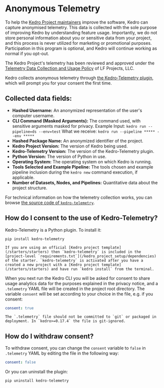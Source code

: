# Anonymous Telemetry

To help the [Kedro Project maintainers](/contribution/technical_steering_committee) improve the software,
Kedro can capture anonymised telemetry.
This data is collected with the sole purpose of improving Kedro by understanding feature usage.
Importantly, we do not store personal information about you or sensitive data from your project,
and this process is never utilized for marketing or promotional purposes.
Participation in this program is optional, and Kedro will continue working as normal if you opt-out.

The Kedro Project's telemetry has been reviewed and approved under the
[Telemetry Data Collection and Usage Policy] of LF Projects, LLC.

Kedro collects anonymous telemetry through [the Kedro-Telemetry plugin],
which will prompt you for your consent the first time.

[the Kedro-Telemetry plugin]: https://github.com/kedro-org/kedro-plugins/tree/main/kedro-telemetry
[Telemetry Data Collection and Usage Policy]: https://lfprojects.org/policies/telemetry-data-policy/

## Collected data fields:

- **Hashed Username:** An anonymized representation of the user's computer username.
- **CLI Command (Masked Arguments):** The command used, with sensitive arguments masked for privacy. Example Input: `kedro run --pipeline=ds --env=test` What we receive: `kedro run --pipeline ***** --env *****`
- **Hashed Package Name:** An anonymized identifier of the project.
- **Kedro Project Version:** The version of Kedro being used.
- **Kedro-Telemetry Version:** The version of the Kedro-Telemetry plugin.
- **Python Version:** The version of Python in use.
- **Operating System:** The operating system on which Kedro is running.
- **Tools Selected and Example Pipeline:** The tools chosen and example pipeline inclusion during the `kedro new` command execution, if applicable.
- **Number of Datasets, Nodes, and Pipelines:** Quantitative data about the project structure.

For technical information on how the telemetry collection works, you can browse
[the source code of `kedro-telemetry`](https://github.com/kedro-org/kedro-plugins/tree/main/kedro-telemetry).

## How do I consent to the use of Kedro-Telemetry?

Kedro-Telemetry is a Python plugin. To install it:

```console
pip install kedro-telemetry
```

```{note}
If you are using an official [Kedro project template](/starters/starters) then `kedro-telemetry` is included in the [project-level `requirements.txt`](/kedro_project_setup/dependencies) of the starter. `kedro-telemetry` is activated after you have a created a new project with a [Kedro project template](/starters/starters) and have run `kedro install` from the terminal.
```

When you next run the Kedro CLI you will be asked for consent to share usage analytics data for the purposes explained in the privacy notice, and a `.telemetry` YAML file will be created in the project root directory. The variable `consent` will be set according to your choice in the file, e.g. if you consent:

```yaml
consent: true
```

```{note}
The `.telemetry` file should not be committed to `git` or packaged in deployment. In `kedro>=0.17.4` the file is git-ignored.
```

## How do I withdraw consent?

To withdraw consent, you can change the `consent` variable to `false` in `.telemetry` YAML by editing the file in the following way:

```yaml
consent: false
```

Or you can uninstall the plugin:

```console
pip uninstall kedro-telemetry
```
